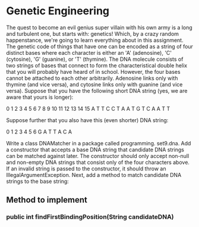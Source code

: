 # Genetic Engineering
The quest to become an evil genius super villain with his own army is a long and turbulent one, but starts with: genetics! Which, by a crazy random happenstance, we're going to learn everything about in this assignment.
The genetic code of things that have one can be encoded as a string of four distinct bases where each character is either an 'A' (adenosine), 'C' (cytosine), 'G' (guanine), or 'T' (thymine). The DNA molecule consists of two strings of bases that connect to form the characteristical double helix that you will probably have heard of in school. However, the four bases cannot be attached to each other arbitrarily. Adenosine links only with thymine (and vice versa), and cytosine links only with guanine (and vice versa).
Suppose that you have the following short DNA string (yes, we are aware that yours is longer):

0	1	2	3	4	5	6	7	8	9	10	11	12	13	14	15
A  T  T  C  C  T  A  A  T  G  T  C  A  A  T  T

Suppose further that you also have this (even shorter) DNA string:


0	1	2	3	4	5	6
G  A  T  T  A  C  A

Write a class DNAMatcher in a package called programming. set9.dna. Add a constructor that accepts a base DNA string that candidate DNA strings can be matched against later. The constructor should only accept non-null and non-empty DNA strings that consist only of the four characters above. If an invalid string is passed to the constructor, it should throw an IllegalArgumentException.
Next, add a method to match candidate DNA strings to the base string:
## Method to implement
### public  int  findFirstBindingPosition(String  candidateDNA)
